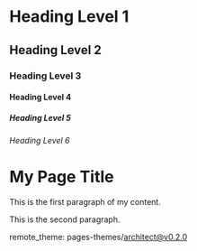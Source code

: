 <h1>Heading Level 1</h1>
<h2>Heading Level 2</h2>
<h3>Heading Level 3</h3>
<h4>Heading Level 4</h4>
<h5>Heading Level 5</h5>
<h6>Heading Level 6</h6>

<h1>My Page Title</h1>
<p>This is the first paragraph of my content.</p>
<p>This is the second paragraph.</p>

remote_theme: pages-themes/architect@v0.2.0

